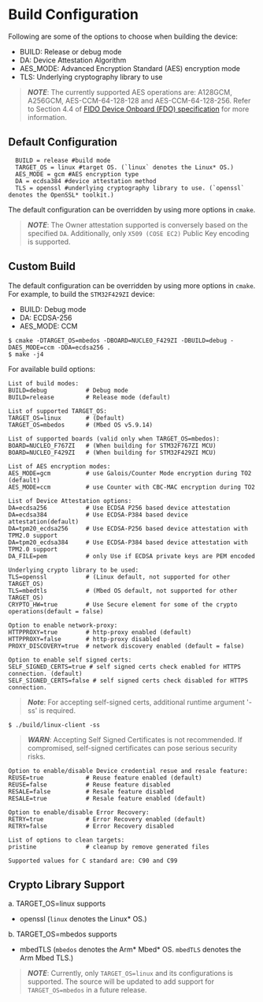 
# Build Configuration
Following are some of the options to choose when building the device:
- BUILD: Release or debug mode
- DA: Device Attestation Algorithm
- AES_MODE: Advanced Encryption Standard (AES) encryption mode
- TLS: Underlying cryptography library to use

> ***NOTE***: The currently supported AES operations are: A128GCM, A256GCM, AES-CCM-64-128-128 and AES-CCM-64-128-256. Refer to Section 4.4 of [FIDO Device Onboard (FDO) specification](https://fidoalliance.org/specs/FDO/FIDO-Device-Onboard-RD-v1.1-20211214/) for more information.

## Default Configuration

```shell
  BUILD = release #build mode
  TARGET_OS = linux #target OS. (`linux` denotes the Linux* OS.)
  AES_MODE = gcm #AES encryption type
  DA = ecdsa384 #device attestation method
  TLS = openssl #underlying cryptography library to use. (`openssl` denotes the OpenSSL* toolkit.)
```
The default configuration can be overridden by using more options in `cmake`.<br>

> ***NOTE***: The Owner attestation supported is conversely based on the specified `DA`. Additionally, only `X509 (COSE EC2)` Public Key encoding is supported.

## Custom Build
The default configuration can be overridden by using more options in `cmake`.<br>
For example, to build the `STM32F429ZI` device:
- BUILD: Debug mode
- DA: ECDSA-256
- AES_MODE: CCM
```shell
$ cmake -DTARGET_OS=mbedos -DBOARD=NUCLEO_F429ZI -DBUILD=debug -DAES_MODE=ccm -DDA=ecdsa256 .
$ make -j4
```

For available build options:
```shell
List of build modes:
BUILD=debug           # Debug mode
BUILD=release         # Release mode (default)

List of supported TARGET_OS:
TARGET_OS=linux       # (Default)
TARGET_OS=mbedos      # (Mbed OS v5.9.14)

List of supported boards (valid only when TARGET_OS=mbedos):
BOARD=NUCLEO_F767ZI   # (When building for STM32F767ZI MCU)
BOARD=NUCLEO_F429ZI   # (When building for STM32F429ZI MCU)

List of AES encryption modes:
AES_MODE=gcm          # use Galois/Counter Mode encryption during TO2 (default)
AES_MODE=ccm          # use Counter with CBC-MAC encryption during TO2

List of Device Attestation options:
DA=ecdsa256           # Use ECDSA P256 based device attestation
DA=ecdsa384           # Use ECDSA-P384 based device attestation(default)
DA=tpm20_ecdsa256     # Use ECDSA-P256 based device attestation with TPM2.0 support
DA=tpm20_ecdsa384     # Use ECDSA-P384 based device attestation with TPM2.0 support
DA_FILE=pem           # only Use if ECDSA private keys are PEM encoded

Underlying crypto library to be used:
TLS=openssl           # (Linux default, not supported for other TARGET_OS)
TLS=mbedtls           # (Mbed OS default, not supported for other TARGET_OS)
CRYPTO_HW=true        # Use Secure element for some of the crypto operations(default = false)

Option to enable network-proxy:
HTTPPROXY=true        # http-proxy enabled (default)
HTTPPROXY=false       # http-proxy disabled
PROXY_DISCOVERY=true  # network discovery enabled (default = false)

Option to enable self signed certs:
SELF_SIGNED_CERTS=true # self signed certs check enabled for HTTPS connection. (default)
SELF_SIGNED_CERTS=false # self signed certs check disabled for HTTPS connection.
```
> ***Note***: For accepting self-signed certs, additional runtime argument '-ss' is required.
```shell
$ ./build/linux-client -ss
```
> ***WARN***: Accepting Self Signed Certificates is not recommended. If compromised, self-signed certificates can pose serious security risks.

```
Option to enable/disable Device credential resue and resale feature:
REUSE=true            # Reuse feature enabled (default)
REUSE=false           # Reuse feature disabled
RESALE=false          # Resale feature disabled
RESALE=true           # Resale feature enabled (default)

Option to enable/disable Error Recovery:
RETRY=true            # Error Recovery enabled (default)
RETRY=false           # Error Recovery disabled

List of options to clean targets:
pristine              # cleanup by remove generated files

Supported values for C standard are: C90 and C99
```

## Crypto Library Support
a. TARGET_OS=linux supports
   - openssl
(`linux` denotes the Linux* OS.)

b. TARGET_OS=mbedos supports
   - mbedTLS
(`mbedos` denotes the Arm* Mbed* OS.
`mbedTLS` denotes the Arm Mbed TLS.)

> ***NOTE***: Currently, only `TARGET_OS=linux` and its configurations is supported. The source will be updated to add support for `TARGET_OS=mbedos` in a future release.
